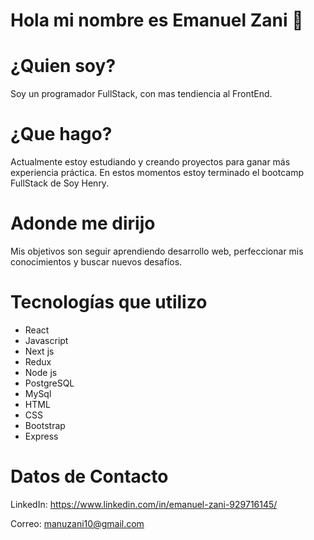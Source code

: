 # Hola mi nombre es Emanuel Zani 👋


# ¿Quien soy?
Soy un programador FullStack, con mas tendiencia al FrontEnd.

# ¿Que hago?
Actualmente estoy estudiando y creando proyectos para ganar más experiencia práctica. En estos momentos estoy terminado el bootcamp FullStack de Soy Henry.

# Adonde me dirijo
Mis objetivos son seguir aprendiendo desarrollo web, perfeccionar mis conocimientos y buscar nuevos desafíos. 

# Tecnologías que utilizo
- React
- Javascript
- Next js
- Redux
- Node js
- PostgreSQL
- MySql
- HTML
- CSS
- Bootstrap
- Express

# Datos de Contacto

LinkedIn: https://www.linkedin.com/in/emanuel-zani-929716145/


Correo: manuzani10@gmail.com 

<!--
**Emanuel-Zani/Emanuel-Zani** is a ✨ _special_ ✨ repository because its `README.md` (this file) appears on your GitHub profile.

Here are some ideas to get you started:

- 🔭 I’m currently working on ...
- 🌱 I’m currently learning ...
- 👯 I’m looking to collaborate on ...
- 🤔 I’m looking for help with ...
- 💬 Ask me about ...
- 📫 How to reach me: ...
- 😄 Pronouns: ...
- ⚡ Fun fact: ...
-->
